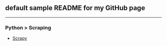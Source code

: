 ## default sample README for my GitHub page
---

### Python > Scraping
 * [Scrapy](http://scrapy.org)
